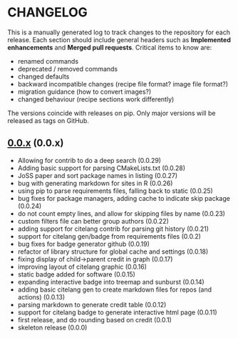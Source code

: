 # CHANGELOG

This is a manually generated log to track changes to the repository for each release.
Each section should include general headers such as **Implemented enhancements**
and **Merged pull requests**. Critical items to know are:

 - renamed commands
 - deprecated / removed commands
 - changed defaults
 - backward incompatible changes (recipe file format? image file format?)
 - migration guidance (how to convert images?)
 - changed behaviour (recipe sections work differently)

The versions coincide with releases on pip. Only major versions will be released as tags on GitHub.

## [0.0.x](https://github.com/vsoch/citelang/tree/main) (0.0.x)
 - Allowing for contrib to do a deep search (0.0.29)
 - Adding basic support for parsing CMakeLists.txt (0.0.28)
 - JoSS paper and sort package names in listing (0.0.27)
 - bug with generating markdown for sites in R (0.0.26)
 - using pip to parse requirements files, falling back to static (0.0.25)
 - bug fixes for package managers, adding cache to indicate skip package (0.0.24)
 - do not count empty lines, and allow for skipping files by name (0.0.23)
 - custom filters file can better group authors (0.0.22)
 - adding support for citelang contrib for parsing git history (0.0.21)
 - support for citelang gen/badge from requirements files (0.0.2)
 - bug fixes for badge generator github (0.0.19)
 - refactor of library structure for global cache and settings (0.0.18)
 - fixing display of child->parent credit in graph (0.0.17)
 - improving layout of citelang graphic (0.0.16)
 - static badge added for software (0.0.15)
 - expanding interactive badge into treemap and sunburst (0.0.14)
 - adding basic citelang gen to create markdown files for repos (and actions) (0.0.13)
 - parsing markdown to generate credit table (0.0.12)
 - support for citelang badge to generate interactive html page (0.0.11)
 - first release, and do rounding based on credit (0.0.1)
 - skeleton release (0.0.0)
